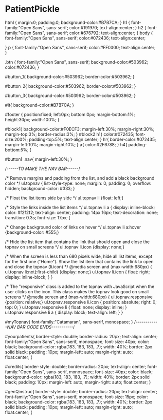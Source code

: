 # PatientPickle
html {
	margin:0;
	padding:0;
	background-color:#B7B7CA;
}
h1 {
	font-family:"Open Sans", sans-serif;
	color:#191970;
	text-align:center;
}
h2 {
	font-family:"Open Sans", sans-serif;
	color:#676792;
	text-align:center;
}
body {
	font-family:"Open Sans", sans-serif;
	color:#072436;
	text-align:center;
	
}
p {
	font-family:"Open Sans", sans-serif;
	color:#FF0000;
	text-align:center;
}

.btn {
	font-family:"Open Sans", sans-serif;
	background-color:#503962;
	color:#072436;
}

#button_1{
	background-color:#503962;
	border-color:#503962;
}

#button_2{
	background-color:#503962;
	border-color:#503962;
}

#button_3{
	background-color:#503962;
	border-color:#503962;
}

#it{
	background-color:#B7B7CA;
}

#footer {
   position:fixed;
   left:0px;
   bottom:0px;
   margin-bottom:1%;
   height:30px;
   width:100%;
}

#block1{
	background-color:#F0ECF3;
	margin-left:30%;
	margin-right:30%;
	margin-top:3%;
	border-radius:3%;
}
#block2
h1{
	color:#072435;
	font-size:200%;
	padding-top:5%;
	text-align:center;
}
 hr{
	 border-color:#072435;
	 margin-left:10%;
	 margin-right:10%;
 }
 a{
	 color:#2F6788;
 }
 h4{
	  padding-bottom:5%;
 }
 
 #button1
 .nav{
	 margin-left:30%;
 }

 /*------TO MAKE THE NAV BAR------*/

 /* Remove margins and padding from the list, and add a black background color */
ul.topnav {
    list-style-type: none;
    margin: 0;
    padding: 0;
    overflow: hidden;
    background-color: #333;
}

/* Float the list items side by side */
ul.topnav li {float: left;}

/* Style the links inside the list items */
ul.topnav li a {
    display: inline-block;
    color: #f2f2f2;
    text-align: center;
    padding: 14px 16px;
    text-decoration: none;
    transition: 0.3s;
    font-size: 17px;
}

/* Change background color of links on hover */
ul.topnav li a:hover {background-color: #555;}

/* Hide the list item that contains the link that should open and close the topnav on small screens */
ul.topnav li.icon {display: none;}

/* When the screen is less than 680 pixels wide, hide all list items, except for the first one ("Home"). Show the list item that contains the link to open and close the topnav (li.icon) */
@media screen and (max-width:680px) {
  ul.topnav li:not(:first-child) {display: none;}
  ul.topnav li.icon {
    float: right;
    display: inline-block;
  }
}

/* The "responsive" class is added to the topnav with JavaScript when the user clicks on the icon. This class makes the topnav look good on small screens */
@media screen and (max-width:680px) {
  ul.topnav.responsive {position: relative;}
  ul.topnav.responsive li.icon {
    position: absolute;
    right: 0;
    top: 0;
  }
  ul.topnav.responsive li {
    float: none;
    display: inline;
  }
  ul.topnav.responsive li a {
    display: block;
    text-align: left;
  }
}


#myTopnav{
  font-family:"Catamaran", sans-serif, monospace;
}
/*------------NAV BAR CODE ENDS-----------*/


#yourpatients{
  border-style: double;
  border-radius: 20px;
  text-align: center; font-family:"Open Sans", sans-serif, monospace;
  font-size: 40px; color: black;  background-color: rgba(183, 183, 183, .7);
    width: 40%;
    border: 2px solid black;
    padding: 10px;
    margin-left: auto;
    margin-right: auto;
  float:center;
}

#credits{
  border-style: double;
  border-radius: 20px;
  text-align: center; font-family:"Open Sans", sans-serif, monospace;
  font-size: 40px; color: black;  background-color: rgba(183, 183, 183, .7);
    width: 40%;
    border: 2px solid black;
    padding: 10px;
    margin-left: auto;
    margin-right: auto;
  float:center;
}

#genQinstruc{
  border-style: double;
  border-radius: 20px;
  text-align: center; font-family:"Open Sans", sans-serif, monospace;
  font-size: 15px; color: black;  background-color: rgba(183, 183, 183, .7);
    width: 40%;
    border: 2px solid black;
    padding: 10px;
    margin-left: auto;
    margin-right: auto;
  float:center;
}

